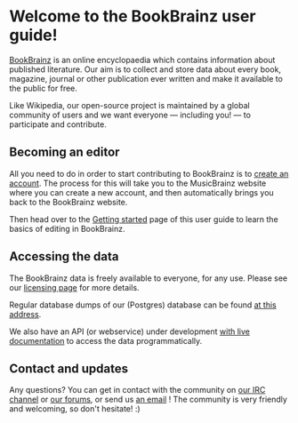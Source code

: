 # Welcome to the BookBrainz user guide!

[BookBrainz](http://bookbrainz.org/) is an online encyclopaedia which contains information about published literature. Our aim is to collect and store data about every book, magazine, journal or other publication ever written and make it available to the public for free.

Like Wikipedia, our open-source project is maintained by a global community of users and we want everyone — including you! — to participate and contribute.

## Becoming an editor
All you need to do in order to start contributing to BookBrainz is to [create an account](https://bookbrainz.org/register "create an account").
The process for this will take you to the MusicBrainz website where you can create a new account, and then automatically brings you back to the BookBrainz website.

Then head over to the [Getting started](./getting-started.md) page of this user guide to learn the basics of editing in BookBrainz.

## Accessing the data
The BookBrainz data is freely available to everyone, for any use. Please see our [licensing page](https://bookbrainz.org/licensing) for more details.

Regular database dumps of our (Postgres) database can be found [at this address](http://ftp.musicbrainz.org/pub/musicbrainz/bookbrainz/).

We also have an API (or webservice) under development [with live documentation](https://api.test.bookbrainz.org/1/docs/) to access the data programmatically.


## Contact and updates

Any questions? You can get in contact with the community on [our IRC channel](https://kiwiirc.com/nextclient/irc.libera.chat/?#bookbrainz) or [our forums](https://community.metabrainz.org/c/bookbrainz), or send us [an email](mailto:bookbrainz@metabrainz.org) !
The community is very friendly and welcoming, so don't hesitate! :)
